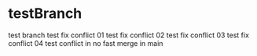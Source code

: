 # testBranch
test branch
test fix conflict 01
test fix conflict 02
test fix conflict 03
test fix conflict 04
test conflict in no fast merge in main

